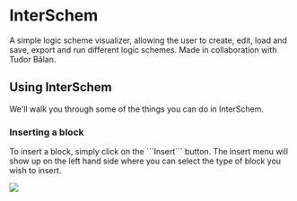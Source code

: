 # InterSchem
A simple logic scheme visualizer, allowing the user to create, edit, load and save, export and run different logic schemes.
Made in collaboration with Tudor Bălan.
## Using InterSchem
We'll walk you through some of the things you can do in InterSchem.
### Inserting a block <br>
<p>To insert a block, simply click on the ```Insert``` button. The insert menu will show up on the left hand side where you can select the type of block you wish to insert.</p>
<img src="https://media.giphy.com/media/M5UzxrVjOYOZWUaUfF/giphy.gif" heigth="800"></img>
